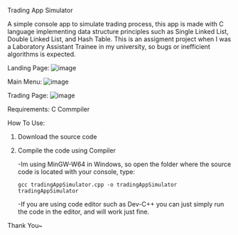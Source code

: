 Trading App Simulator

A simple console app to simulate trading process, this app is made with C language implementing data structure principles such as Single Linked List, Double Linked List, and Hash Table.
This is an assigment project when I was a Laboratory Assistant Trainee in my university, so bugs or inefficient algorithms is expected.

Landing Page: 
![image](https://github.com/user-attachments/assets/e525c1ca-db4b-45c8-857b-baad28b0180f)

 
Main Menu: 
![image](https://github.com/user-attachments/assets/aded968b-eac8-4adc-abea-c75067f3adea)


Trading Page:
![image](https://github.com/user-attachments/assets/9fff078a-bd2e-4022-9c33-5bd3a36c5de7)

Requirements: C Commpiler

How To Use:
  1. Download the source code
  2. Compile the code using Compiler
     
     -Im using MinGW-W64 in Windows, so open the folder where the source code is located with your console, type:
     
         gcc tradingAppSimulator.cpp -o tradingAppSimulator
         tradingAppSimulator
     
     -If you are using code editor such as Dev-C++ you can just simply run the code in the editor, and will work just fine.

     
Thank You~

